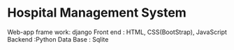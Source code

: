 # Hospital Management System 

Web-app frame work: django
Front end	  : HTML, CSS(BootStrap), JavaScript
Backend		  :Python
Data Base	  : Sqlite
